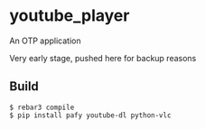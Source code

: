 youtube_player
=====

An OTP application

Very early stage, pushed here for backup reasons

Build
-----

    $ rebar3 compile
    $ pip install pafy youtube-dl python-vlc
